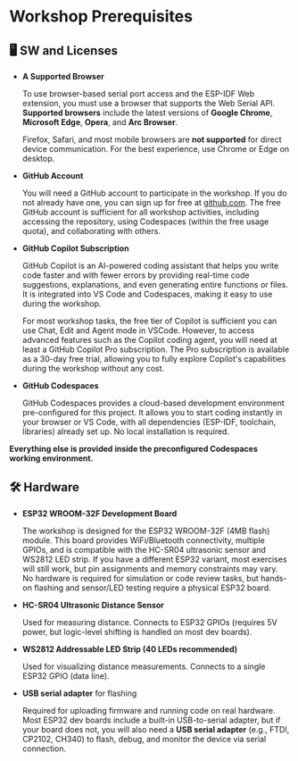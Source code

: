 
# Workshop Prerequisites

## 🖥️ SW and Licenses


- **A Supported Browser**

    To use browser-based serial port access and the ESP-IDF Web extension, you must use a browser that supports the Web Serial API. **Supported browsers** include the latest versions of **Google Chrome**, **Microsoft Edge**, **Opera**, and **Arc Browser**.
    
    Firefox, Safari, and most mobile browsers are **not supported** for direct device communication. For the best experience, use Chrome or Edge on desktop.

- **GitHub Account**

    You will need a GitHub account to participate in the workshop. If you do not already have one, you can sign up for free at [github.com](https://github.com/). The free GitHub account is sufficient for all workshop activities, including accessing the repository, using Codespaces (within the free usage quota), and collaborating with others. 

- **GitHub Copilot Subscription**

    GitHub Copilot is an AI-powered coding assistant that helps you write code faster and with fewer errors by providing real-time code suggestions, explanations, and even generating entire functions or files. It is integrated into VS Code and Codespaces, making it easy to use during the workshop.

    For most workshop tasks, the free tier of Copilot is sufficient you can use Chat, Edit and Agent mode in VSCode. However, to access advanced features such as the Copilot coding agent, you will need at least a GitHub Copilot Pro subscription. The Pro subscription is available as a 30-day free trial, allowing you to fully explore Copilot's capabilities during the workshop without any cost.

- **GitHub Codespaces**

    GitHub Codespaces provides a cloud-based development environment pre-configured for this project. It allows you to start coding instantly in your browser or VS Code, with all dependencies (ESP-IDF, toolchain, libraries) already set up. No local installation is required. 


**Everything else is provided inside the preconfigured Codespaces working environment.**

## 🛠️ Hardware

- **ESP32 WROOM-32F Development Board**

    The workshop is designed for the ESP32 WROOM-32F (4MB flash) module. This board provides WiFi/Bluetooth connectivity, multiple GPIOs, and is compatible with the HC-SR04 ultrasonic sensor and WS2812 LED strip. If you have a different ESP32 variant, most exercises will still work, but pin assignments and memory constraints may vary. No hardware is required for simulation or code review tasks, but hands-on flashing and sensor/LED testing require a physical ESP32 board.

- **HC-SR04 Ultrasonic Distance Sensor**

    Used for measuring distance. Connects to ESP32 GPIOs (requires 5V power, but logic-level shifting is handled on most dev boards).

- **WS2812 Addressable LED Strip (40 LEDs recommended)**

    Used for visualizing distance measurements. Connects to a single ESP32 GPIO (data line).

- **USB serial adapter** for flashing 

    Required for uploading firmware and running code on real hardware. Most ESP32 dev boards include a built-in USB-to-serial adapter, but if your board does not, you will also need a **USB serial adapter** (e.g., FTDI, CP2102, CH340) to flash, debug, and monitor the device via serial connection.
